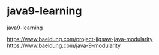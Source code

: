 # java9-learning
java9-learning


https://www.baeldung.com/project-jigsaw-java-modularity
https://www.baeldung.com/java-9-modularity
